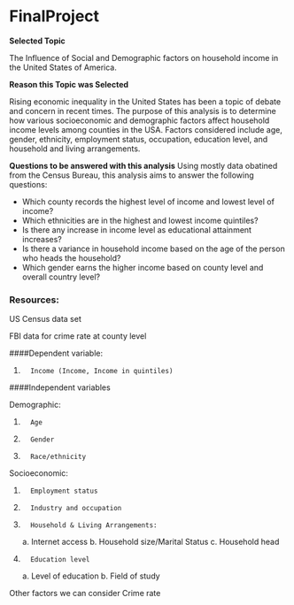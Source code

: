 # FinalProject

**Selected Topic**

The Influence of Social and Demographic factors on household income in the United States of America.

**Reason this Topic was Selected**

Rising economic inequality in the United States has been a topic of debate and concern in recent times. The purpose of this analysis is to determine how various socioeconomic and demographic factors affect household income levels among counties in the USA. Factors considered include age, gender, ethnicity, employment status, occupation, education level, and household and living arrangements.

**Questions to be answered with this analysis**
Using mostly data obatined from the Census Bureau, this analysis aims to answer the following questions:

- Which county records the highest level of income and lowest level of income?
- Which ethnicities are in the highest and lowest income quintiles?
- Is there any increase in income level as educational attainment increases?
- Is there a variance in household income based on the age of the person who heads the household? 
- Which gender earns the higher income based on county level and overall country level? 

### Resources:

US Census data set

FBI data for crime rate at county level
 
####Dependent variable:
1.       Income (Income, Income in quintiles)

####Independent variables

Demographic:

1.       Age
2.       Gender
3.       Race/ethnicity


Socioeconomic:

1.       Employment status
2.       Industry and occupation
3.       Household & Living Arrangements:
   a.       Internet access
   b.       Household size/Marital Status
   c.       Household head
4.       Education level
   a.       Level of education
   b.       Field of study

Other factors we can consider 
Crime rate 


